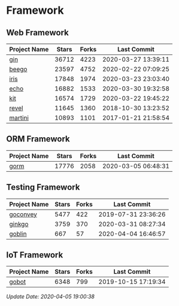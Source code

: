 # Framework

## Web Framework

| Project Name | Stars | Forks | Last Commit |
| ------------ | ----- | ----- | ----------- |
| [gin](https://github.com/gin-gonic/gin) | 36712 | 4223 | 2020-03-27 13:39:11 |
| [beego](https://github.com/astaxie/beego) | 23597 | 4752 | 2020-02-22 07:09:25 |
| [iris](https://github.com/kataras/iris) | 17848 | 1974 | 2020-03-23 23:03:40 |
| [echo](https://github.com/labstack/echo) | 16882 | 1533 | 2020-03-30 19:32:58 |
| [kit](https://github.com/go-kit/kit) | 16574 | 1729 | 2020-03-22 19:45:22 |
| [revel](https://github.com/revel/revel) | 11645 | 1360 | 2018-10-30 13:23:52 |
| [martini](https://github.com/go-martini/martini) | 10893 | 1101 | 2017-01-21 21:58:54 |

## ORM Framework

| Project Name | Stars | Forks | Last Commit |
| ------------ | ----- | ----- | ----------- |
| [gorm](https://github.com/jinzhu/gorm) | 17776 | 2058 | 2020-03-05 06:48:31 |

## Testing Framework

| Project Name | Stars | Forks | Last Commit |
| ------------ | ----- | ----- | ----------- |
| [goconvey](https://github.com/smartystreets/goconvey) | 5477 | 422 | 2019-07-31 23:36:26 |
| [ginkgo](https://github.com/onsi/ginkgo) | 3759 | 370 | 2020-03-31 08:27:34 |
| [goblin](https://github.com/franela/goblin) | 667 | 57 | 2020-04-04 16:46:57 |

## IoT Framework

| Project Name | Stars | Forks | Last Commit |
| ------------ | ----- | ----- | ----------- |
| [gobot](https://github.com/hybridgroup/gobot) | 6348 | 799 | 2019-10-15 17:19:34 |

*Update Date: 2020-04-05 19:00:38*